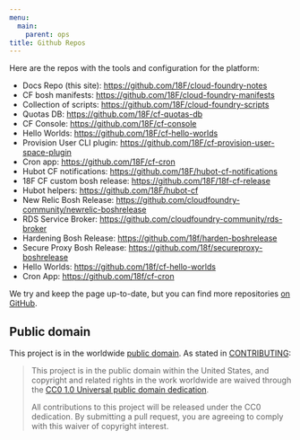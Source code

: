 ```yaml
---
menu:
  main:
    parent: ops
title: Github Repos
---
```


Here are the repos with the tools and configuration for the platform:

- Docs Repo (this site): https://github.com/18F/cloud-foundry-notes
- CF bosh manifests: https://github.com/18F/cloud-foundry-manifests
- Collection of scripts: https://github.com/18F/cloud-foundry-scripts
- Quotas DB: https://github.com/18F/cf-quotas-db
- CF Console: https://github.com/18F/cf-console
- Hello Worlds: https://github.com/18F/cf-hello-worlds
- Provision User CLI plugin: https://github.com/18F/cf-provision-user-space-plugin
- Cron app: https://github.com/18F/cf-cron
- Hubot CF notifications: https://github.com/18F/hubot-cf-notifications
- 18F CF custom bosh release: https://github.com/18F/18f-cf-release
- Hubot helpers: https://github.com/18F/hubot-cf
- New Relic Bosh Release: https://github.com/cloudfoundry-community/newrelic-boshrelease
- RDS Service Broker: https://github.com/cloudfoundry-community/rds-broker
- Hardening Bosh Release: https://github.com/18f/harden-boshrelease
- Secure Proxy Bosh Release: https://github.com/18f/secureproxy-boshrelease
- Hello Worlds: https://github.com/18f/cf-hello-worlds
- Cron App: https://github.com/18f/cf-cron

We try and keep the page up-to-date, but you can find more repositories [on GitHub](https://github.com/search?o=desc&q=user%3A18F+%28cf+OR+cg+OR+%22cloud+foundry%22+OR+cloud.gov%29+NOT+cfn&ref=searchresults&s=updated&type=Repositories&utf8=%E2%9C%93).

## Public domain

This project is in the worldwide [public domain](https://github.com/18F/cloud-foundry-notes/blob/master/LICENSE.md). As stated in [CONTRIBUTING](https://github.com/18F/cloud-foundry-notes/blob/master/CONTRIBUTING.md):

> This project is in the public domain within the United States, and copyright and related rights in the work worldwide are waived through the [CC0 1.0 Universal public domain dedication](https://creativecommons.org/publicdomain/zero/1.0/).
>
> All contributions to this project will be released under the CC0 dedication. By submitting a pull request, you are agreeing to comply with this waiver of copyright interest.
